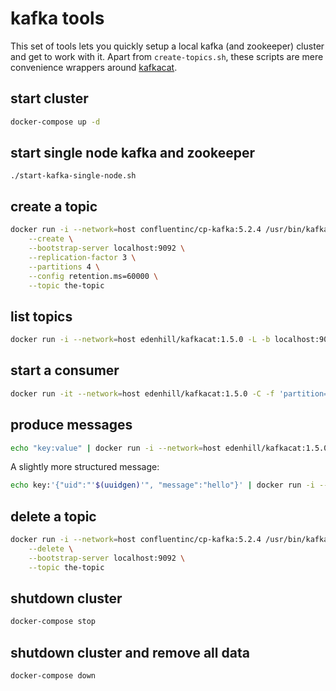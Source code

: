 # kafka tools
This set of tools lets you quickly setup a local kafka (and zookeeper) cluster and get to work with it.
Apart from `create-topics.sh`, these scripts are mere convenience wrappers around [kafkacat](https://docs.confluent.io/platform/current/app-development/kafkacat-usage.html).

## start cluster
```bash
docker-compose up -d
```

## start single node kafka and zookeeper
```shell script
./start-kafka-single-node.sh
```

## create a topic
```bash
docker run -i --network=host confluentinc/cp-kafka:5.2.4 /usr/bin/kafka-topics \
	--create \
	--bootstrap-server localhost:9092 \
	--replication-factor 3 \
	--partitions 4 \
	--config retention.ms=60000 \
	--topic the-topic
```

## list topics
```bash
docker run -i --network=host edenhill/kafkacat:1.5.0 -L -b localhost:9092
```

## start a consumer
```bash
docker run -it --network=host edenhill/kafkacat:1.5.0 -C -f 'partition=%p offset=%o >> key=%k value=%s\n' -b "localhost:9092" -t "the-topic"
```

## produce messages
```bash
echo "key:value" | docker run -i --network=host edenhill/kafkacat:1.5.0 -X topic.partitioner=murmur2_random -P -b localhost:9092 -t the-topic -K:
```

A slightly more structured message:
```bash
echo key:'{"uid":"'$(uuidgen)'", "message":"hello"}' | docker run -i --network=host edenhill/kafkacat:1.5.0 -P -X topic.partitioner=murmur2_random -b localhost:9092 -t the-topic -K:
```

## delete a topic
```bash
docker run -i --network=host confluentinc/cp-kafka:5.2.4 /usr/bin/kafka-topics \
	--delete \
	--bootstrap-server localhost:9092 \
	--topic the-topic
```

## shutdown cluster
```bash
docker-compose stop
```

## shutdown cluster and remove all data
```bash
docker-compose down
```
